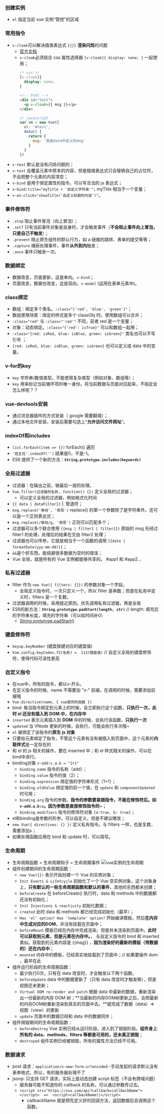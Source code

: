 ### 创建实例
+ `el` 指定当前 vue 实例“管控”的区域
### 常用指令
+ `v-cloak`可以解决插值表达式 `{{}}` **渲染闪烁**的问题
  - [官方文档](https://cn.vuejs.org/v2/api/#v-cloak '点击查看vue.js官方文档')
  - `v-cloak`必须结合 css 属性选择器 `[v-cloak]{ display: none; }` 一起使用；
    ```css
    /* css */
    [v-cloak]{
      display: none;
    }
    ```
    ```html
    <!-- html -->
    <div id="test">
      <p v-cloak>{{ msg }}</p>
    </div>
    ```
    ```javascript
    // javascript
    var vm = new Vue({
      el: '#test',
      data() {
        return {
          msg: '我是data中定义的msg'
        }
      }
    })
    ```
+ `v-text` 默认是没有闪烁问题的；
+ `v-text` 会覆盖元素中原本的内容，但是插值表达式只会替换自己的占位符，不会把整个元素的内容清空；
+ `v-bind` 是用于绑定属性的指令，可以写合法的 js 表达式；
+ `v-bind:title="myTitle + '自定义字符串'";` myTitle 相当于一个变量；
+ `v-on:click="showTitle('自定义标题的内容')"`。

### 事件修饰符
+ `.stop` 阻止事件冒泡（向上冒泡）；
+ `.self` 只有当前事件对象是自身时，才会触发事件（**不会阻止事件向上冒泡，只是自己不触发**）；
+ `.prevent` 阻止原生组件的默认行为，如 a 链接的跳转、表单的提交等等；
+ `.capture` 捕获处理事件，事件**从外到内**触发；
+ `.once` 事件只触发一次。


### 数据绑定
+ 数据改变，页面更新，这是单向。`v-bind`；
+ 页面改变，数据也改变，这是双向。`v-model` (运用在表单元素中)。

### class绑定
+ 数组：绑定多个类名。`:class="['red', 'blue', 'green']"`；
+ 数组使用场景：绑定的样式是多个 classObj 时，使用数组可以合并；
+ `:class="red"` 与 `:class="'red'"` 不同，前者 red 是一个变量；
+ 对象：动态绑定。`:class="{'red': isTrue}"` 可以和数组一起用；
+ `:class="{red: isRed, blue: isBlue, green: isGreen}"` 类名也可以不写引号 ；
+ `{red: isRed, blue: isBlue, green: isGreen}` 也可以定义成 data 中的变量。

### v-for的key
+ `key` 字符串/数值类型。不能使用复杂类型（例如对象、数组等）；
+ `key` 用来标记当前循环项的唯一身份。将当前数据与页面对应起来，不指定会怎么样呢？？

### vue-devtools安装
+ 通过浏览器插件的方式安装（ google 需要翻墙）；
+ 通过本地文件安装，安装后需要勾选上“**允许访问文件网址**”。

### indexOf和includes
+ `list.forEach(item => {})` forEach() 遍历
+ `'班主任'.indexOf('')` 结果是0，不是-1。
+ ES6 提供了一个新的方法：**`String.prototype.includes(keywords)`**

### 全局过滤器
+ 过滤器：在输出之前，做最后一层的处理。
+ `Vue.filter(过滤器的名称, function() {})` 定义全局的过滤器；
  - 可以定义全局的过滤器，例如格式化时间
+ `{{ data | dataFilter}}` |: 管道符；
+ `msg.replace('单纯', '邪恶')` replace() 的第一个参数除了是字符串外，还可以是一个正则表达式；
+ `msg.replace(/单纯/g, '邪恶')` 正则可以匹配多个；
+ 过滤器可以多个联合使用 `{{msg | filter1 | filter2}}` 原始的 msg 先经过 filter1 的处理，处理后的结果在交由 filter2 处理；
+ 过滤器也可以传参，它就是相当于一个函数的调用 `{{date | formatDate(yyy-mm-dd)}}`；
+ `&&`是个好东西，能规避很多数据为空时的错误；
+ Vue 全局，就是所有的 Vue 实例都能够共享的。 #app1 和 #app2...

### 私有过滤器
+ filter 作为 `new Vue({ filters: {}})` 的参数对象一个字段。
  - 全局定义指令时，一次只定义一个，所以 filter 是单数；但是在私有中定义时，filters 是一个复数。
+ 过滤器调用的时候，采用就近原则。优先调用私有过滤器，再是全局
+ ES6的新方法：**`String.prototype.padStart(length, str)`** // length: 填充后的字符串长度，填充的字符串（可以给时间补0）
  - [String.prototype.padStart()](https://developer.mozilla.org/zh-CN/docs/Web/JavaScript/Reference/Global_Objects/String/padStart 'MDN官方文档')


### 键盘修饰符
+ `keyup.keyNumber` (键盘按键对应的键盘值)
+ `Vue.config.keyCodes.f2(名称) =  113(键盘值)` // 自定义全局的键盘修饰符，使得代码可读性更高

### 自定义指令
+ 在vue中，所有的指令，都以v-开头。
+ 在定义指令的时候，name 不需要加 "v-" 前缀，在调用的时候，需要添加前缀哦
+ `Vue.directive(name, { vue提供的函数 })`
+ bind: 每当指令绑定到元素上的时候，会立即执行这个函数，**只执行一次，此时 el 还没有插入到 DOM 中，在内存中**
+ `inserted` 表示元素插入到 **DOM** 中的时候，会执行该函数，**只执行一次**
+ `updated` 当 VNode 更新的时候，会执行，可能会执行多次哦~
+ `el` 被绑定了该指令的**原生 js 对象**
+ 只要给元素绑定了指令，不管这个元素有没有被插入到页面中，这个元素的**内联样式**是一定存在的
+ 和 el 的 js 相关的操作，要在 inserted 中；和 el 样式相关的操作，可以在bind中进行。
+ binding对象 `v-add:c.a.b = "1+1"`
  - `binding.name` 指令的名称（add）；
  - `binding.value` 指令的值（2）；
  - `binding.expression` 绑定值的字符串形式（1+1）；
  - `binding.oldValue` 绑定值的前一个值，在 `update` 和 `componentUpdated` 时可用；
  - `binding.arg` 指令的参数。**指令的参数要紧跟指令，不能在修饰符后。如`v-add.a.b:c`。因为参数是直接修饰指令的~**；
  - `binding.modifiers` 指令的修饰符对象 `{a:true, b: true}`；
+ el和binding是参数的形参，可以自定义，但是不建议瞎改；
+ `new Vue({ directives: {} })` 定义私有指令。与 filters 一样，也是复数，需要添加s；
+ 如果处理函数应用在 bind 和 update 时，可以简写。


### 生命周期
+ 生命周期函数 = 生命周期钩子 = 生命周期事件
![vue实例的生命周期](https://cn.vuejs.org/images/lifecycle.png)
+ 组件创建期间的生命周期函数：
  - `new Vue({})` 表示开始创建一个 Vue 的实例对象；
  - `Init Events & Lifetcycle` 初始化了一个 Vue 空实例对象，这个对象身上，**只有默认的一些生命周期函数和默认的事件**，其他的东西都未创建；
  - `beforeCreate` 在 beforeCreate() 执行时，data 和 methods 中的数据都还没有初始化；
  - `Init Injections & reactivity` 初始化数据；
  - `created` 此时 data 和 methods 都已经完成初始化（最早）；
  - `Has 'el' option? Has 'template' option?` 开始编译模板，然后**在内存中生成对应的DOM**，并没有挂载在页面中；
  - `beforeMount` 模板已经在内存中完成渲染，但是并未渲染到页面中。**此时可以获取到元素，但是元素在内存中。**， 与自定义指令的 bind 和 inserted 类似。获取到的元素内容是 {{msg}} ，**因为渲染好的最新的模板（带数据的）还在内存中**；
  - `mounted` 内存中的模板，已经真实地挂载到了页面中；// 如果要操作 dom ，最早在此
+ 组件运行阶段的生命周期函数：
  - 最少执行0次，只有在 data 改变时，才会触发以下两个函数。
  - `beforeUpdate` data 中的数据更新了（只有 data 改变时才触发嘛），但是视图还未更新；
  - `Virtual DOM re-render and patch` 根据 data 中最新的数据，重新渲染出一份最新的内存 DOM 树；**当最新的内存DOM树更新之后，会把最新的内存DOM树重新渲染到真实的页面中去。**就完成了数据（data）=>  视图（view）的更新
  - `update` 页面中的数据已经和 data 中的数据同步；
+ 组件销毁期间的生命周期函数：
  - `beforeDestroy` Vue 实例已经从运行阶段，进入到了销毁阶段。**组件身上所有的 data、methods、filters 等都是可用的，还未真正销毁**；
  - `destroyed` 组件实例已经被销毁，所有的属性方法已经不可用。

### 数据请求
+ post 请求：`application/x-www-form-urlencoded`
  -手动发起的请求默认没有表单格式，所以，有的服务器处理不了
+ jsonp: 只支持 GET 请求，实际上是动态创建 script 标签（不会有跨域问题）
  - 服务器可能不知道你的 callback 的名称，可以通过参数传过去。
  - `<script src="https://xxx.com/api?callback=callbackName"></script>  =>  <script>callbackName()</script>`
    - callbackName 就是预先定义好的回调方法，返回数据后会调用这个函数。